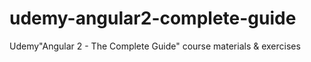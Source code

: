 # udemy-angular2-complete-guide
Udemy"Angular 2 - The Complete Guide" course materials &amp; exercises
